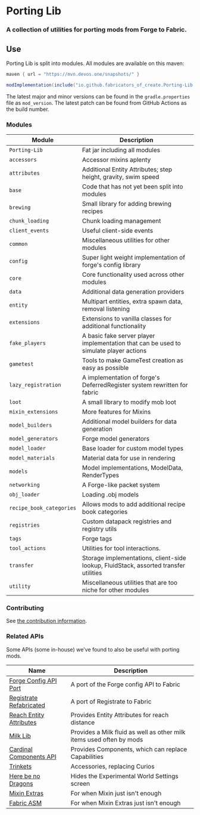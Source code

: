 # Porting Lib
### A collection of utilities for porting mods from Forge to Fabric.

## Use
Porting Lib is split into modules. All modules are available on this maven:
```groovy
maven { url = "https://mvn.devos.one/snapshots/" }
```
```groovy
modImplementation(include("io.github.fabricators_of_create.Porting-Lib:<module>:<version>"))
```

The latest major and minor versions can be found in the `gradle.properties` file as `mod_version`.
The latest patch can be found from GitHub Actions as the build number.

### Modules
| Module                   | Description                                                                           |
|--------------------------|---------------------------------------------------------------------------------------|
| `Porting-Lib`            | Fat jar including all modules                                                         |
| `accessors`              | Accessor mixins aplenty                                                               |
| `attributes`             | Additional Entity Attributes; step height, gravity, swim speed                        |
| `base`                   | Code that has not yet been split into modules                                         |
| `brewing`                | Small library for adding brewing recipes                                              |
| `chunk_loading`          | Chunk loading management                                                              |
| `client_events`          | Useful client-side events                                                             |
| `common`                 | Miscellaneous utilities for other modules                                             |
| `config`                 | Super light weight implementation of forge's config library                           |
| `core`                   | Core functionality used across other modules                                          |
| `data`                   | Additional data generation providers                                                  |
| `entity`                 | Multipart entities, extra spawn data, removal listening                               |
| `extensions`             | Extensions to vanilla classes for additional functionality                            |
| `fake_players`           | A basic fake server player implementation that can be used to simulate player actions |
| `gametest`               | Tools to make GameTest creation as easy as possible                                   |
| `lazy_registration`      | A implementation of forge's DeferredRegister system rewritten for fabric              |
| `loot`                   | A small library to modify mob loot                                                    |
| `mixin_extensions`       | More features for Mixins                                                              |
| `model_builders`         | Additional model builders for data generation                                         |
| `model_generators`       | Forge model generators                                                                |
| `model_loader`           | Base loader for custom model types                                                    |
| `model_materials`        | Material data for use in rendering                                                    |
| `models`                 | Model implementations, ModelData, RenderTypes                                         |
| `networking`             | A Forge-like packet system                                                            |
| `obj_loader`             | Loading .obj models                                                                   |
| `recipe_book_categories` | Allows mods to add additional recipe book categories                                  |
| `registries`             | Custom datapack registries and registry utils                                         |
| `tags`                   | Forge tags                                                                            |
| `tool_actions`           | Utilities for tool interactions.                                                      |
| `transfer`               | Storage implementations, client-side lookup, FluidStack, assorted transfer utilities  |
| `utility`                | Miscellaneous utilities that are too niche for other modules                          |

### Contributing
See [the contribution information](CONTRIBUTING.md).

### Related APIs
Some APIs (some in-house) we've found to also be useful with porting mods.

| Name                                                                                        | Description                                                          |
|---------------------------------------------------------------------------------------------|----------------------------------------------------------------------|
| [Forge Config API Port](https://github.com/Fuzss/forgeconfigapiport-fabric)                 | A port of the Forge config API to Fabric                             |
| [Registrate Refabricated](https://github.com/Fabricators-of-Create/Registrate-Refabricated) | A port of Registrate to Fabric                                       |
| [Reach Entity Attributes](https://github.com/JamiesWhiteShirt/reach-entity-attributes)      | Provides Entity Attributes for reach distance                        |
| [Milk Lib](https://github.com/TropheusJ/milk-lib)                                           | Provides a Milk fluid as well as other milk items used often by mods |
| [Cardinal Components API](https://github.com/OnyxStudios/Cardinal-Components-API)           | Provides Components, which can replace Capabilities                  |
| [Trinkets](https://github.com/emilyploszaj/trinkets)                                        | Accessories, replacing Curios                                        |
| [Here be no Dragons](https://github.com/Parzivail-Modding-Team/HereBeNoDragons)             | Hides the Experimental World Settings screen                         |
| [Mixin Extras](https://github.com/LlamaLad7/MixinExtras)                                    | For when Mixin just isn't enough                                     |
| [Fabric ASM](https://github.com/Chocohead/Fabric-ASM)                                       | For when Mixin Extras just isn't enough                              |

